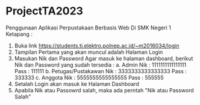 # ProjectTA2023
Penggunaan Aplikasi Perpustakaan Berbasis Web Di SMK Negeri 1 Ketapang :
1. Buka link https://students.ti.elektro.polnep.ac.id/~m2016034/login
2. Tampilan Pertama yang akan muncul adalah Halaman Login
3. Masukan Nik dan Password Agar masuk ke halaman dashboard, berikut Nik dan Password yang sudah tersedia :
   a. Admin
   Nik : 1111111111111111
   Pass : 111111
   b. Petugas/Pustakawan
   Nik : 3333333333333333
   Pass : 333333
   c. Anggota
   Nik : 5555555555555555
   Pass : 555555
4. Setalah Login akan masuk ke Halaman Dashboard
5. Apabila Nik atau Passowrd salah, maka ada perntah "Nik atau Password Salah"
